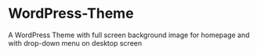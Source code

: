 # WordPress-Theme
A WordPress Theme with full screen background image for homepage and with drop-down menu on desktop screen
